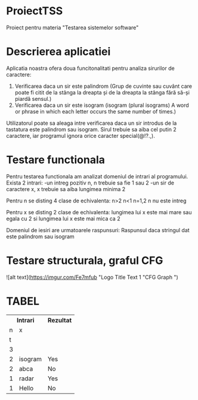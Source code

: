 # ProiectTSS
 Proiect pentru materia "Testarea sistemelor software"

# Descrierea aplicatiei

Aplicatia noastra ofera doua funcitonalitati pentru analiza sirurilor de caractere:

1. Verificarea daca un sir este palindrom (Grup de cuvinte sau cuvânt care poate fi citit de la stânga la dreapta și de la dreapta la stânga fără să-și piardă sensul.)
2. Verificarea daca un sir este isogram (isogram (plural isograms) A word or phrase in which each letter occurs the same number of times.)

Utilizatorul poate sa aleaga intre verificarea daca un sir introdus de la tastatura este palindrom sau isogram. Sirul trebuie sa aiba cel putin 2 caractere, iar programul ignora orice caracter special(@!?.,).

# Testare functionala

Pentru testarea functionala am analizat domeniul de intrari al programului.
Exista 2 intrari:
-un intreg pozitiv n, n trebuie sa fie 1 sau 2
-un sir de caractere x, x trebuie sa aiba lungimea minima 2

Pentru n se disting 4 clase de echivalenta:
n>2
n<1
n=1,2
n nu este intreg

Pentru x se disting 2 clase de echivalenta: lungimea lui x este mai mare sau egala cu 2 si lungimea lui x este mai mica ca 2

Domeniul de iesiri are urmatoarele raspunsuri:
Raspunsul daca stringul dat este palindrom sau isogram

# Testare structurala, graful CFG

![alt text](https://imgur.com/Fe7mfub "Logo Title Text 1 "CFG Graph ")

# TABEL

<table>
  <tr><th colspan=2>Intrari</th><th>Rezultat</th></tr>
  <tr><td>n</td><td>x</td></tr>
  <tr><td>t</td><td></td></tr>
  <tr><td>3</td><td></td></tr>
  <tr><td>2</td><td>isogram</td><td>Yes</td></tr>
  <tr><td>2</td><td>abca</td><td>No</td></tr>
  <tr><td>1</td><td>radar</td><td>Yes</td></tr>
  <tr><td>1</td><td>Hello</td><td>No</td></tr>
  
  
  
  
  
  </table>
